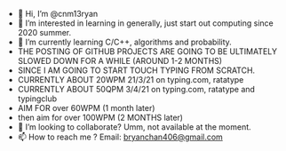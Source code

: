 - 👋 Hi, I’m @cnm13ryan
- 👀 I’m interested in learning in generally, just start out computing since 2020 summer.
- 🌱 I’m currently learning C/C++, algorithms and probability. 
- THE POSTING OF GITHUB PROJECTS ARE GOING TO BE ULTIMATELY SLOWED DOWN FOR A WHILE (AROUND 1-2 MONTHS)
- SINCE I AM GOING TO START TOUCH TYPING FROM SCRATCH.
- CURRENTLY ABOUT 20WPM  21/3/21 on typing.com, ratatype
- CURRENTLY ABOUT 50QPM  3/4/21 on typing.com, ratatype and typingclub
- AIM FOR over 60WPM (1 month later)
- then aim for over 100WPM (2 MONTHS later)
- 💞️ I’m looking to collaborate? Umm, not available at the moment.
- 📫 How to reach me ? Email: bryanchan406@gmail.com
